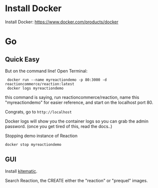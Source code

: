 # Install Docker

Install Docker: <https://www.docker.com/products/docker>

# Go

## Quick Easy

But on the command line!
Open Terminal:

     docker run --name myreactiondemo -p 80:3000 -d reactioncommerce/reaction:latest
     docker logs myreactiondemo

this command is saying, run reactioncommerce/reaction, name this "myreactiondemo" for easier reference, and start on the localhost port 80.

Congrats, go to `http://localhost`

Docker logs will show you the container logs so you can grab the admin password. (once you get tired of this, read the docs..)

Stopping demo instance of Reaction

    docker stop myreactiondemo

## GUI

Install [kitematic](https://github.com/docker/kitematic).

Search Reaction, the CREATE either the "reaction" or "prequel" images.
